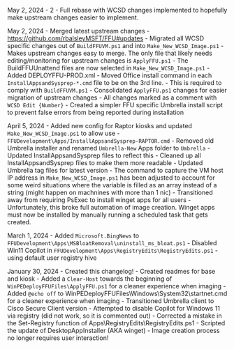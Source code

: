 May 2, 2024 - 2
    - Full rebase with WCSD changes implemented to hopefully make upstream changes easier to implement.

May 2, 2024
    - Merged latest upstream changes - https://github.com/rbalsleyMSFT/FFU#updates
    - Migrated all WCSD specific changes out of `BuildFFUVM.ps1` and into `Make_New_WCSD_Image.ps1`
        - Makes upstream changes easy to merge. The only file that likely needs editing/monitoring for upstream changes is `ApplyFFU.ps1`
        - The BuildFFUUnattend files are now selected in `Make_New_WCSD_Image.ps1`
        - Added DEPLOYFFU-PROD.xml
        - Moved Office install command in each `InstallAppsandSysprep-*.cmd` file to be on the 3rd line.
            - This is required to comply with `BuildFFUVM.ps1`
    - Consolidated `ApplyFFU.ps1` changes for easier migration of upstream changes
        - All changes marked as a comment with `WCSD Edit {Number}`
    - Created a simpler FFU specific Umbrella install script to prevent false errors from being reported during installation

April 5, 2024
    - Added new config for Raptor kiosks and updated `Make_New_WCSD_Image.ps1` to allow use
        - `FFUDevelopment\Apps/InstallAppsandSysprep-RAPTOR.cmd`
    - Removed old Umbrella installer and renamed `Umbrella-New` Apps folder to `Umbrella`
        - Updated InstallAppsandSysprep files to reflect this
    - Cleaned up all InstallAppsandSysprep files to make them more readable
    - Updated Umbrella tag files for latest version
    - The command to capture the VM host IP address in `Make_New_WCSD_Image.ps1` has been adjusted to account for some weird situations where the variable is filled as an array instead of a string (might happen on machnines with more than 1 nic)
    - Transitioned away from requiring PsExec to install winget apps for all users
        - Unfortunately, this broke full automation of image creation. Winget apps must now be installed by manually running a scheduled task that gets created.

March 1, 2024
    - Added `Microsoft.BingNews` to `FFUDevelopment\Apps\MSBloatRemoval\uninstall_ms_bloat.ps1`
    - Disabled Win11 Copilot in `FFUDevelopment\Apps\RegistryEdits\RegistryEdits.ps1` - using default user registry hive

January 30, 2024
    - Created this changelog!
    - Created readmes for base and kiosk
    - Added a `Clear-Host` towards the beginning of `WinPEDeployFFUFiles\ApplyFFU.ps1` for a cleaner experience when imaging
    - Added `@echo off` to WinPEDeployFFUFiles\Windows\System32\startnet.cmd for a cleaner experience when imaging
    - Transitioned Umbrella client to Cisco Secure Client version
    - Attempted to disable Copilot for Windows 11 via registry (did not work, so it is commented out)
    - Corrected a mistake in the Set-Registry function of Apps\RegistryEdits\RegistryEdits.ps1
    - Scripted the update of DesktopAppInstaller (AKA winget)
        - Image creation process no longer requires user interaction!